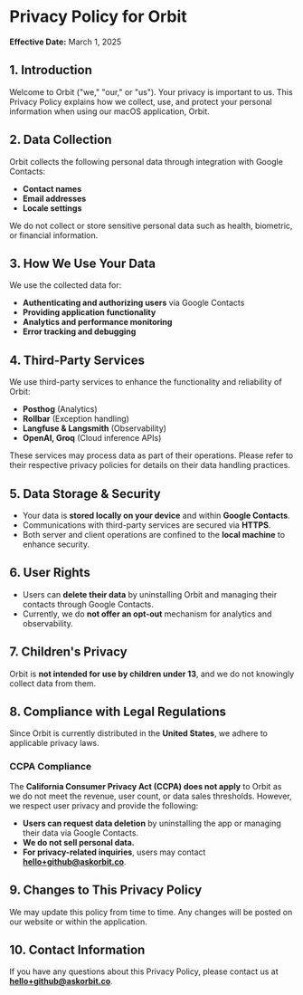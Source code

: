 # Privacy Policy for Orbit
**Effective Date:** March 1, 2025  

## 1. Introduction
Welcome to Orbit ("we," "our," or "us"). Your privacy is important to us. This Privacy Policy explains how we collect, use, and protect your personal information when using our macOS application, Orbit.

## 2. Data Collection
Orbit collects the following personal data through integration with Google Contacts:
- **Contact names**
- **Email addresses**
- **Locale settings**

We do not collect or store sensitive personal data such as health, biometric, or financial information.

## 3. How We Use Your Data
We use the collected data for:
- **Authenticating and authorizing users** via Google Contacts
- **Providing application functionality**
- **Analytics and performance monitoring**
- **Error tracking and debugging**

## 4. Third-Party Services
We use third-party services to enhance the functionality and reliability of Orbit:
- **Posthog** (Analytics)
- **Rollbar** (Exception handling)
- **Langfuse & Langsmith** (Observability)
- **OpenAI, Groq** (Cloud inference APIs)

These services may process data as part of their operations. Please refer to their respective privacy policies for details on their data handling practices.

## 5. Data Storage & Security
- Your data is **stored locally on your device** and within **Google Contacts**.
- Communications with third-party services are secured via **HTTPS**.
- Both server and client operations are confined to the **local machine** to enhance security.

## 6. User Rights
- Users can **delete their data** by uninstalling Orbit and managing their contacts through Google Contacts.
- Currently, we do **not offer an opt-out** mechanism for analytics and observability.

## 7. Children's Privacy
Orbit is **not intended for use by children under 13**, and we do not knowingly collect data from them.

## 8. Compliance with Legal Regulations
Since Orbit is currently distributed in the **United States**, we adhere to applicable privacy laws.

### CCPA Compliance
The **California Consumer Privacy Act (CCPA) does not apply** to Orbit as we do not meet the revenue, user count, or data sales thresholds. However, we respect user privacy and provide the following:
- **Users can request data deletion** by uninstalling the app or managing their data via Google Contacts.
- **We do not sell personal data.**
- **For privacy-related inquiries**, users may contact **[hello+github@askorbit.co](mailto:hello_github@askorbit.co)**.

## 9. Changes to This Privacy Policy
We may update this policy from time to time. Any changes will be posted on our website or within the application.

## 10. Contact Information
If you have any questions about this Privacy Policy, please contact us at **[hello+github@askorbit.co](mailto:hello+github@askorbit.co)**.
